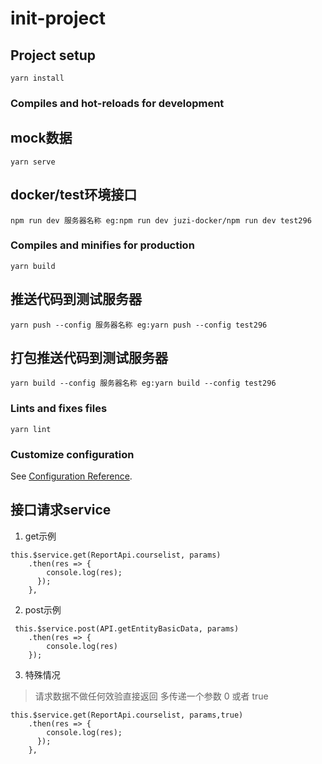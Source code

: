 <!--
 * @Author: wanglijuan01
 * @Date: 2020-02-29 10:46:43
 * @LastEditors: wanglijuan01
 * @LastEditTime: 2020-03-04 12:39:56
 * @Description: readme
 -->
# init-project

## Project setup
```
yarn install
```

### Compiles and hot-reloads for development
## mock数据
```
yarn serve
```
## docker/test环境接口
```
npm run dev 服务器名称 eg:npm run dev juzi-docker/npm run dev test296
```

### Compiles and minifies for production
```
yarn build
```
## 推送代码到测试服务器
```
yarn push --config 服务器名称 eg:yarn push --config test296
```
## 打包推送代码到测试服务器
```
yarn build --config 服务器名称 eg:yarn build --config test296
```

### Lints and fixes files
```
yarn lint
```

### Customize configuration
See [Configuration Reference](https://cli.vuejs.org/config/).

## 接口请求service
1. get示例

```
this.$service.get(ReportApi.courselist, params)
    .then(res => {
        console.log(res);
      });
    },
```

2. post示例

```
 this.$service.post(API.getEntityBasicData, params)
    .then(res => {
        console.log(res)
    });
```
3. 特殊情况
> 请求数据不做任何效验直接返回
> 多传递一个参数 0 或者 true

```
this.$service.get(ReportApi.courselist, params,true)
    .then(res => {
        console.log(res);
      });
    },
```
